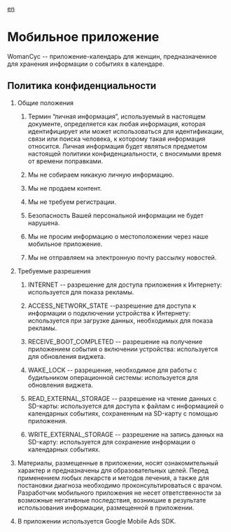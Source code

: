 [en](en.html)

# Мобильное приложение

WomanCyc -- приложение-календарь для женщин, предназначенное для хранения информации о событиях в календаре.

## Политика конфиденциальности

1. Общие положения

    1. Термин “личная информация”, используемый в настоящем документе, определяется как любая информация,
 которая идентифицирует или может использоваться для идентификации, связи или поиска человека, к которому такая информация относится.
 Личная информация будет являться предметом настоящей политики конфиденциальности, с вносимыми время от времени поправками.

    2. Мы не собираем никакую личную информацию.

    3. Мы не продаем контент.

    4. Мы не требуем регистрации.

    5. Безопасность Вашей персональной информации не будет нарушена.

    6. Мы не просим информацию о местоположении через наше мобильное приложение.

    7. Мы не отправляем на электронную почту рассылку новостей.

2. Требуемые разрешения

    1. INTERNET -- разрешение для доступа приложения к Интернету: используется для показа рекламы.

    2. ACCESS_NETWORK_STATE --разрешение для доступа к информации о подключении устройства к Интернету:
 используется при загрузке данных, необходимых для показа рекламы.

    3. RECEIVE_BOOT_COMPLETED -- разрешение на получение приложением события о включении устройства: используется для обновления виджета.

    4. WAKE_LOCK -- разрешение, необходимое для работы с будильником операционной системы: используется для обновления виджета.

    5. READ_EXTERNAL_STORAGE -- разрешение на чтение данных с SD-карты:
 используется для доступа к файлам с информацией о календарных событиях, сохраненным на SD-карту с помощью приложения.

    6. WRITE_EXTERNAL_STORAGE -- разрешение на запись данных на SD-карту: используется для сохранение информации о календарных событиях.

3. Материалы, размещенные в приложении, носят ознакомительный характер и предназначены для образовательных целей.
 Перед применением любых лекарств и методов лечения, а также для постановки диагноза необходимо проконсультироваться с врачом.
 Разработчик мобильного приложения не несет ответственности за возможные негативные последствия, возникшие в результате использования информации,
 размещенной в приложении.

4. В приложении используется Google Mobile Ads SDK.
